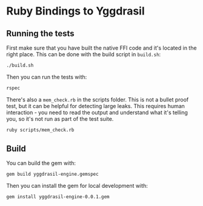 # Ruby Bindings to Yggdrasil

## Running the tests

First make sure that you have built the native FFI code and it's located in the right place. This can be done with the build script in `build.sh`:


```bash
./build.sh
```

Then you can run the tests with:

```bash
rspec
```

There's also a `mem_check.rb` in the scripts folder. This is not a bullet proof test, but it can be helpful for detecting large leaks. This requires human interaction - you need to read the output and understand what it's telling you, so it's not run as part of the test suite.

```bash
ruby scripts/mem_check.rb
```

## Build

You can build the gem with:

```bash
gem build yggdrasil-engine.gemspec
```

Then you can install the gem for local development with:

```
gem install yggdrasil-engine-0.0.1.gem
```
